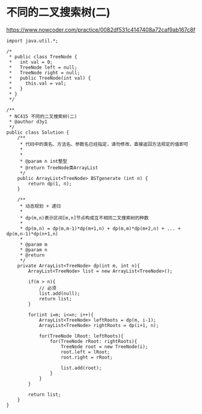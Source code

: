 # 不同的二叉搜索树(二)
https://www.nowcoder.com/practice/0082df531c4147408a72caf9ab167c8f

    import java.util.*;
    
    /*
     * public class TreeNode {
     *   int val = 0;
     *   TreeNode left = null;
     *   TreeNode right = null;
     *   public TreeNode(int val) {
     *     this.val = val;
     *   }
     * }
     */
    
    /**
     * NC415 不同的二叉搜索树(二)
     * @author d3y1
     */
    public class Solution {
        /**
         * 代码中的类名、方法名、参数名已经指定，请勿修改，直接返回方法规定的值即可
         *
         *
         * @param n int整型
         * @return TreeNode类ArrayList
         */
        public ArrayList<TreeNode> BSTgenerate (int n) {
            return dp(1, n);
        }
    
        /**
         * 动态规划 + 递归
         *
         * dp(m,n)表示区间[m,n]节点构成互不相同二叉搜索树的种数
         * 
         * dp(m,n) = dp(m,m-1)*dp(m+1,n) + dp(m,m)*dp(m+2,n) + ... + dp(m,n-1)*dp(n+1,n)
         *
         * @param m
         * @param n
         * @return
         */
        private ArrayList<TreeNode> dp(int m, int n){
            ArrayList<TreeNode> list = new ArrayList<TreeNode>();
    
            if(m > n){
                // 必须
                list.add(null);
                return list;
            }
    
            for(int i=m; i<=n; i++){
                ArrayList<TreeNode> leftRoots = dp(m, i-1);
                ArrayList<TreeNode> rightRoots = dp(i+1, n);
    
                for(TreeNode lRoot: leftRoots){
                    for(TreeNode rRoot: rightRoots){
                        TreeNode root = new TreeNode(i);
                        root.left = lRoot;
                        root.right = rRoot;
    
                        list.add(root);
                    }
                }
            }
    
            return list;
        }
    }
    

